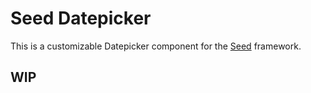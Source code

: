 # Seed Datepicker

This is a customizable Datepicker component for the [Seed](https://seed-rs.org/) framework.

## WIP